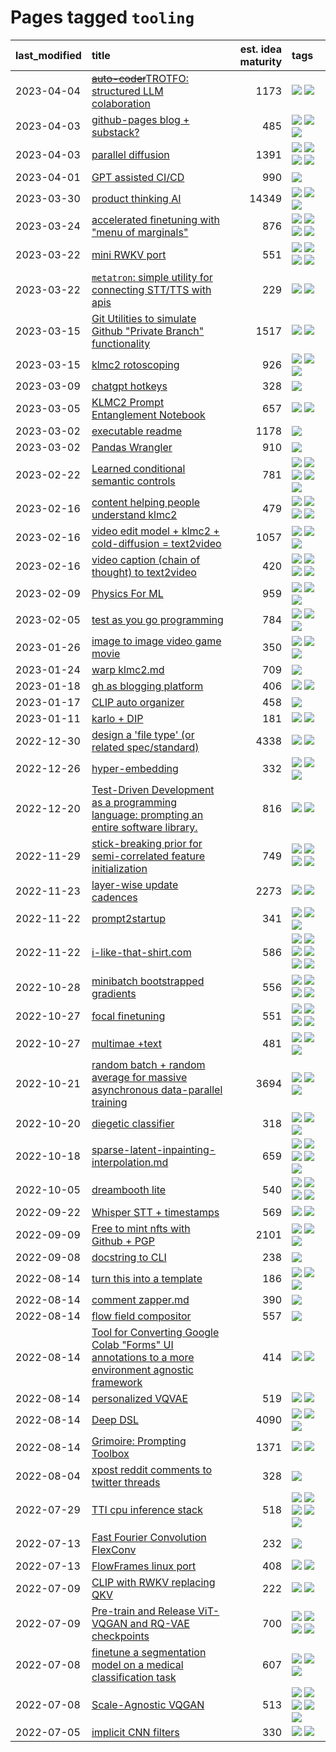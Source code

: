 # Pages tagged `tooling`

|last_modified|title|est. idea maturity|tags
|:---|:---|---:|:---|
|2023-04-04|[~~auto-coder~~TROTFO: structured LLM colaboration](../auto-coder.md)|1173|[![](https://img.shields.io/badge/tag-tooling-4e6ea)](../tags/tooling.md) [![](https://img.shields.io/badge/tag-wip-28ab17)](../tags/wip.md)|
|2023-04-03|[github-pages blog + substack?](../gh-pages-blog-plus-substack.md)|485|[![](https://img.shields.io/badge/tag-meta-b6c680)](../tags/meta.md) [![](https://img.shields.io/badge/tag-tooling-4e6ea)](../tags/tooling.md) [![](https://img.shields.io/badge/tag-wip-28ab17)](../tags/wip.md)|
|2023-04-03|[parallel diffusion](../parallel-diffusion.md)|1391|[![](https://img.shields.io/badge/tag-experimental-af803c)](../tags/experimental.md) [![](https://img.shields.io/badge/tag-prompting-b7439e)](../tags/prompting.md) [![](https://img.shields.io/badge/tag-tooling-4e6ea)](../tags/tooling.md) [![](https://img.shields.io/badge/tag-wip-28ab17)](../tags/wip.md)|
|2023-04-01|[GPT assisted CI/CD](../gpt_assisted_cicd_workflows.md)|990|[![](https://img.shields.io/badge/tag-tooling-4e6ea)](../tags/tooling.md)|
|2023-03-30|[product thinking AI](../product_thinking_ai.md)|14349|[![](https://img.shields.io/badge/tag-experimental-af803c)](../tags/experimental.md) [![](https://img.shields.io/badge/tag-foundation-cb29b)](../tags/foundation.md) [![](https://img.shields.io/badge/tag-tooling-4e6ea)](../tags/tooling.md)|
|2023-03-24|[accelerated finetuning with "menu of marginals"](../menu_of_marginals.md)|876|[![](https://img.shields.io/badge/tag-alignment-062ab)](../tags/alignment.md) [![](https://img.shields.io/badge/tag-experimental-af803c)](../tags/experimental.md) [![](https://img.shields.io/badge/tag-tooling-4e6ea)](../tags/tooling.md) [![](https://img.shields.io/badge/tag-wip-28ab17)](../tags/wip.md)|
|2023-03-22|[mini RWKV port](../rust_rwkv.md)|551|[![](https://img.shields.io/badge/tag-completed-8f457a)](../tags/completed.md) [![](https://img.shields.io/badge/tag-experimental-af803c)](../tags/experimental.md) [![](https://img.shields.io/badge/tag-tooling-4e6ea)](../tags/tooling.md) [![](https://img.shields.io/badge/tag-wip-28ab17)](../tags/wip.md)|
|2023-03-22|[`metatron`: simple utility for connecting STT/TTS with apis](../metatron.md)|229|[![](https://img.shields.io/badge/tag-tooling-4e6ea)](../tags/tooling.md) [![](https://img.shields.io/badge/tag-wip-28ab17)](../tags/wip.md)|
|2023-03-15|[Git Utilities to simulate Github "Private Branch" functionality](../git_private_branch_utils.md)|1517|[![](https://img.shields.io/badge/tag-stability-c6d429)](../tags/stability.md) [![](https://img.shields.io/badge/tag-tooling-4e6ea)](../tags/tooling.md)|
|2023-03-15|[klmc2 rotoscoping](../klmc2_rotoscoping.md)|926|[![](https://img.shields.io/badge/tag-animation-1433c8)](../tags/animation.md) [![](https://img.shields.io/badge/tag-experimental-af803c)](../tags/experimental.md) [![](https://img.shields.io/badge/tag-tooling-4e6ea)](../tags/tooling.md)|
|2023-03-09|[chatgpt hotkeys](../chatgpt_hotkeys.md)|328|[![](https://img.shields.io/badge/tag-tooling-4e6ea)](../tags/tooling.md)|
|2023-03-05|[KLMC2 Prompt Entanglement Notebook](../klmc2-prompt-entanglement.md)|657|[![](https://img.shields.io/badge/tag-prompting-b7439e)](../tags/prompting.md) [![](https://img.shields.io/badge/tag-tooling-4e6ea)](../tags/tooling.md)|
|2023-03-02|[executable readme](../executable_readme.md)|1178|[![](https://img.shields.io/badge/tag-tooling-4e6ea)](../tags/tooling.md)|
|2023-03-02|[Pandas Wrangler](../pandas_wrangler.md)|910|[![](https://img.shields.io/badge/tag-tooling-4e6ea)](../tags/tooling.md)|
|2023-02-22|[Learned conditional semantic controls](../learned-conditional-semantic-controls.md)|781|[![](https://img.shields.io/badge/tag-animation-1433c8)](../tags/animation.md) [![](https://img.shields.io/badge/tag-colab-f6b493)](../tags/colab.md) [![](https://img.shields.io/badge/tag-experimental-af803c)](../tags/experimental.md) [![](https://img.shields.io/badge/tag-prompting-b7439e)](../tags/prompting.md) [![](https://img.shields.io/badge/tag-tooling-4e6ea)](../tags/tooling.md)|
|2023-02-16|[content helping people understand klmc2](../explaining_klmc2.md)|479|[![](https://img.shields.io/badge/tag-carp-8344b1)](../tags/carp.md) [![](https://img.shields.io/badge/tag-meta-b6c680)](../tags/meta.md) [![](https://img.shields.io/badge/tag-tooling-4e6ea)](../tags/tooling.md) [![](https://img.shields.io/badge/tag-wip-28ab17)](../tags/wip.md)|
|2023-02-16|[video edit model + klmc2 + cold-diffusion = text2video](../video-edit-model-over-init-video.md)|1057|[![](https://img.shields.io/badge/tag-animation-1433c8)](../tags/animation.md) [![](https://img.shields.io/badge/tag-tooling-4e6ea)](../tags/tooling.md) [![](https://img.shields.io/badge/tag-wip-28ab17)](../tags/wip.md)|
|2023-02-16|[video caption (chain of thought) to text2video](../video_caption_transfer.md)|420|[![](https://img.shields.io/badge/tag-animation-1433c8)](../tags/animation.md) [![](https://img.shields.io/badge/tag-experimental-af803c)](../tags/experimental.md) [![](https://img.shields.io/badge/tag-prompting-b7439e)](../tags/prompting.md) [![](https://img.shields.io/badge/tag-tooling-4e6ea)](../tags/tooling.md)|
|2023-02-09|[Physics For ML](../physics_for_ml.md)|959|[![](https://img.shields.io/badge/tag-meta-b6c680)](../tags/meta.md) [![](https://img.shields.io/badge/tag-tooling-4e6ea)](../tags/tooling.md) [![](https://img.shields.io/badge/tag-wip-28ab17)](../tags/wip.md)|
|2023-02-05|[test as you go programming](../adhd_test_as_you_go.md)|784|[![](https://img.shields.io/badge/tag-meta-b6c680)](../tags/meta.md) [![](https://img.shields.io/badge/tag-tooling-4e6ea)](../tags/tooling.md) [![](https://img.shields.io/badge/tag-wip-28ab17)](../tags/wip.md)|
|2023-01-26|[image to image video game movie](../img2img_video_game_movie.md)|350|[![](https://img.shields.io/badge/tag-animation-1433c8)](../tags/animation.md) [![](https://img.shields.io/badge/tag-experimental-af803c)](../tags/experimental.md) [![](https://img.shields.io/badge/tag-tooling-4e6ea)](../tags/tooling.md)|
|2023-01-24|[warp klmc2.md](../warp_klmc2.md)|709|[![](https://img.shields.io/badge/tag-tooling-4e6ea)](../tags/tooling.md)|
|2023-01-18|[gh as blogging platform](../gh_as_blogging_platform.md)|406|[![](https://img.shields.io/badge/tag-meta-b6c680)](../tags/meta.md) [![](https://img.shields.io/badge/tag-tooling-4e6ea)](../tags/tooling.md)|
|2023-01-17|[CLIP auto organizer](../clip_auto_organizer.md)|458|[![](https://img.shields.io/badge/tag-tooling-4e6ea)](../tags/tooling.md)|
|2023-01-11|[karlo + DIP](../karlo-dip.md)|181|[![](https://img.shields.io/badge/tag-experimental-af803c)](../tags/experimental.md) [![](https://img.shields.io/badge/tag-tooling-4e6ea)](../tags/tooling.md)|
|2022-12-30|[design a 'file type' (or related spec/standard)](../filetype-for-ai-art-and-animation.md)|4338|[![](https://img.shields.io/badge/tag-animation-1433c8)](../tags/animation.md) [![](https://img.shields.io/badge/tag-tooling-4e6ea)](../tags/tooling.md)|
|2022-12-26|[hyper-embedding](../hyperembedding.md)|332|[![](https://img.shields.io/badge/tag-experimental-af803c)](../tags/experimental.md) [![](https://img.shields.io/badge/tag-tooling-4e6ea)](../tags/tooling.md) [![](https://img.shields.io/badge/tag-wip-28ab17)](../tags/wip.md)|
|2022-12-20|[Test-Driven Development as a programming language: prompting an entire software library.](../tdd_is_2_op.md)|816|[![](https://img.shields.io/badge/tag-publication-e5c1d4)](../tags/publication.md) [![](https://img.shields.io/badge/tag-tooling-4e6ea)](../tags/tooling.md)|
|2022-11-29|[stick-breaking prior for semi-correlated feature initialization](../stickbreaking-init.md)|749|[![](https://img.shields.io/badge/tag-experimental-af803c)](../tags/experimental.md) [![](https://img.shields.io/badge/tag-meta-b6c680)](../tags/meta.md) [![](https://img.shields.io/badge/tag-tooling-4e6ea)](../tags/tooling.md) [![](https://img.shields.io/badge/tag-wip-28ab17)](../tags/wip.md)|
|2022-11-23|[layer-wise update cadences](../layer-wise-update-cadences.md)|2273|[![](https://img.shields.io/badge/tag-experimental-af803c)](../tags/experimental.md) [![](https://img.shields.io/badge/tag-tooling-4e6ea)](../tags/tooling.md)|
|2022-11-22|[prompt2startup](../prompt2startup.md)|341|[![](https://img.shields.io/badge/tag-prompting-b7439e)](../tags/prompting.md) [![](https://img.shields.io/badge/tag-tooling-4e6ea)](../tags/tooling.md) [![](https://img.shields.io/badge/tag-wip-28ab17)](../tags/wip.md)|
|2022-11-22|[i-like-that-shirt.com](../ilikethatshirt.com.md)|586|[![](https://img.shields.io/badge/tag-accessibility-427cd)](../tags/accessibility.md) [![](https://img.shields.io/badge/tag-alignment-062ab)](../tags/alignment.md) [![](https://img.shields.io/badge/tag-nerf-6685b7)](../tags/nerf.md) [![](https://img.shields.io/badge/tag-publicgood-1d5152)](../tags/publicgood.md) [![](https://img.shields.io/badge/tag-stability-c6d429)](../tags/stability.md) [![](https://img.shields.io/badge/tag-tooling-4e6ea)](../tags/tooling.md)|
|2022-10-28|[minibatch bootstrapped gradients](../minibatch-bootstrapped-gradients.md)|556|[![](https://img.shields.io/badge/tag-alignment-062ab)](../tags/alignment.md) [![](https://img.shields.io/badge/tag-experimental-af803c)](../tags/experimental.md) [![](https://img.shields.io/badge/tag-tooling-4e6ea)](../tags/tooling.md) [![](https://img.shields.io/badge/tag-wip-28ab17)](../tags/wip.md)|
|2022-10-27|[focal finetuning](../focal_finetuning.md)|551|[![](https://img.shields.io/badge/tag-alignment-062ab)](../tags/alignment.md) [![](https://img.shields.io/badge/tag-completed-8f457a)](../tags/completed.md) [![](https://img.shields.io/badge/tag-experimental-af803c)](../tags/experimental.md) [![](https://img.shields.io/badge/tag-tooling-4e6ea)](../tags/tooling.md)|
|2022-10-27|[multimae +text](../multimae_w_text.md)|481|[![](https://img.shields.io/badge/tag-prompting-b7439e)](../tags/prompting.md) [![](https://img.shields.io/badge/tag-tooling-4e6ea)](../tags/tooling.md) [![](https://img.shields.io/badge/tag-wip-28ab17)](../tags/wip.md)|
|2022-10-21|[random batch + random average for massive asynchronous data-parallel training](../async-evolutionary-ddp.md)|3694|[![](https://img.shields.io/badge/tag-experimental-af803c)](../tags/experimental.md) [![](https://img.shields.io/badge/tag-foundation-cb29b)](../tags/foundation.md) [![](https://img.shields.io/badge/tag-tooling-4e6ea)](../tags/tooling.md)|
|2022-10-20|[diegetic classifier](../diegetic-classifier.md)|318|[![](https://img.shields.io/badge/tag-audio-8ce73b)](../tags/audio.md) [![](https://img.shields.io/badge/tag-experimental-af803c)](../tags/experimental.md) [![](https://img.shields.io/badge/tag-tooling-4e6ea)](../tags/tooling.md)|
|2022-10-18|[sparse-latent-inpainting-interpolation.md](../sparse-latent-inpainting-interpolation.md)|659|[![](https://img.shields.io/badge/tag-animation-1433c8)](../tags/animation.md) [![](https://img.shields.io/badge/tag-experimental-af803c)](../tags/experimental.md) [![](https://img.shields.io/badge/tag-prompting-b7439e)](../tags/prompting.md) [![](https://img.shields.io/badge/tag-tooling-4e6ea)](../tags/tooling.md) [![](https://img.shields.io/badge/tag-wip-28ab17)](../tags/wip.md)|
|2022-10-05|[dreambooth lite](../dreambooth-lite.md)|540|[![](https://img.shields.io/badge/tag-experimental-af803c)](../tags/experimental.md) [![](https://img.shields.io/badge/tag-meta-b6c680)](../tags/meta.md) [![](https://img.shields.io/badge/tag-tooling-4e6ea)](../tags/tooling.md) [![](https://img.shields.io/badge/tag-wip-28ab17)](../tags/wip.md)|
|2022-09-22|[Whisper STT + timestamps](../whisper-stt-plus-timestamps.md)|569|[![](https://img.shields.io/badge/tag-colab-f6b493)](../tags/colab.md) [![](https://img.shields.io/badge/tag-tooling-4e6ea)](../tags/tooling.md)|
|2022-09-09|[Free to mint nfts with Github + PGP](../free-to-mint-nfts_git_plus_pgp.md)|2101|[![](https://img.shields.io/badge/tag-publicgood-1d5152)](../tags/publicgood.md) [![](https://img.shields.io/badge/tag-tooling-4e6ea)](../tags/tooling.md) [![](https://img.shields.io/badge/tag-wip-28ab17)](../tags/wip.md)|
|2022-09-08|[docstring to CLI](../docstring-to-cli.md)|238|[![](https://img.shields.io/badge/tag-tooling-4e6ea)](../tags/tooling.md)|
|2022-08-14|[turn this into a template](../benchwarmers-template.md)|186|[![](https://img.shields.io/badge/tag-meta-b6c680)](../tags/meta.md) [![](https://img.shields.io/badge/tag-tooling-4e6ea)](../tags/tooling.md) [![](https://img.shields.io/badge/tag-wip-28ab17)](../tags/wip.md)|
|2022-08-14|[comment zapper.md](../comment-zapper.md)|390|[![](https://img.shields.io/badge/tag-tooling-4e6ea)](../tags/tooling.md)|
|2022-08-14|[flow field compositor](../flow-field-compositor.md)|557|[![](https://img.shields.io/badge/tag-tooling-4e6ea)](../tags/tooling.md)|
|2022-08-14|[Tool for Converting Google Colab "Forms" UI annotations to a more environment agnostic framework](../colab-ui-converter.md)|414|[![](https://img.shields.io/badge/tag-colab-f6b493)](../tags/colab.md) [![](https://img.shields.io/badge/tag-tooling-4e6ea)](../tags/tooling.md)|
|2022-08-14|[personalized VQVAE](../personalized-vqvae.md)|519|[![](https://img.shields.io/badge/tag-experimental-af803c)](../tags/experimental.md) [![](https://img.shields.io/badge/tag-tooling-4e6ea)](../tags/tooling.md)|
|2022-08-14|[Deep DSL](../multistage-unsupervised-deep-DSL-learning-from-prompts-data.md)|4090|[![](https://img.shields.io/badge/tag-experimental-af803c)](../tags/experimental.md) [![](https://img.shields.io/badge/tag-prompting-b7439e)](../tags/prompting.md) [![](https://img.shields.io/badge/tag-tooling-4e6ea)](../tags/tooling.md)|
|2022-08-14|[Grimoire: Prompting Toolbox](../grimoire.md)|1371|[![](https://img.shields.io/badge/tag-prompting-b7439e)](../tags/prompting.md) [![](https://img.shields.io/badge/tag-tooling-4e6ea)](../tags/tooling.md)|
|2022-08-04|[xpost reddit comments to twitter threads](../reddit2twitter.md)|328|[![](https://img.shields.io/badge/tag-tooling-4e6ea)](../tags/tooling.md)|
|2022-07-29|[TTI cpu inference stack](../TTI-cpu-inference-stack.md)|518|[![](https://img.shields.io/badge/tag-inference-acbc2f)](../tags/inference.md) [![](https://img.shields.io/badge/tag-optimization-ad1215)](../tags/optimization.md) [![](https://img.shields.io/badge/tag-performance-8a534c)](../tags/performance.md) [![](https://img.shields.io/badge/tag-tooling-4e6ea)](../tags/tooling.md) [![](https://img.shields.io/badge/tag-wip-28ab17)](../tags/wip.md)|
|2022-07-13|[Fast Fourier Convolution FlexConv](../FFC-Flexconv.md)|232|[![](https://img.shields.io/badge/tag-tooling-4e6ea)](../tags/tooling.md)|
|2022-07-13|[FlowFrames linux port](../flowframes-linux-port.md)|408|[![](https://img.shields.io/badge/tag-tooling-4e6ea)](../tags/tooling.md) [![](https://img.shields.io/badge/tag-wip-28ab17)](../tags/wip.md)|
|2022-07-09|[CLIP with RWKV replacing QKV](../RWKV-CLIP.md)|222|[![](https://img.shields.io/badge/tag-completed-8f457a)](../tags/completed.md) [![](https://img.shields.io/badge/tag-tooling-4e6ea)](../tags/tooling.md)|
|2022-07-09|[Pre-train and Release ViT-VQGAN and RQ-VAE checkpoints](../pretrained_vit-vqgan_checkpoints.md)|700|[![](https://img.shields.io/badge/tag-completed-8f457a)](../tags/completed.md) [![](https://img.shields.io/badge/tag-dataset-f05668)](../tags/dataset.md) [![](https://img.shields.io/badge/tag-publication-e5c1d4)](../tags/publication.md) [![](https://img.shields.io/badge/tag-tooling-4e6ea)](../tags/tooling.md)|
|2022-07-08|[finetune a segmentation model on a medical classification task](../finetune_a_segmentation_model_on_a_medical_classification_task.md)|607|[![](https://img.shields.io/badge/tag-experimental-af803c)](../tags/experimental.md) [![](https://img.shields.io/badge/tag-medical-bb15fd)](../tags/medical.md) [![](https://img.shields.io/badge/tag-tooling-4e6ea)](../tags/tooling.md)|
|2022-07-08|[Scale-Agnostic VQGAN](../scale-agnostic_VQGAN.md)|513|[![](https://img.shields.io/badge/tag-accessibility-427cd)](../tags/accessibility.md) [![](https://img.shields.io/badge/tag-animation-1433c8)](../tags/animation.md) [![](https://img.shields.io/badge/tag-experimental-af803c)](../tags/experimental.md) [![](https://img.shields.io/badge/tag-tooling-4e6ea)](../tags/tooling.md) [![](https://img.shields.io/badge/tag-wip-28ab17)](../tags/wip.md)|
|2022-07-05|[implicit CNN filters](../implicit-cnn-filters.md)|330|[![](https://img.shields.io/badge/tag-tooling-4e6ea)](../tags/tooling.md) [![](https://img.shields.io/badge/tag-wip-28ab17)](../tags/wip.md)|